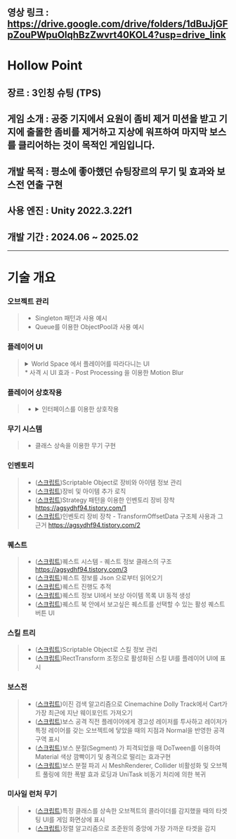 영상 링크 : https://drive.google.com/drive/folders/1dBuJjGFpZouPWpuOlqhBzZwvrt40KOL4?usp=drive_link
---
# Hollow Point
## 장르 : 3인칭 슈팅 (TPS)
## 게임 소개 : 공중 기지에서 요원이 좀비 제거 미션을 받고 기지에 출몰한 좀비를 제거하고 지상에 워프하여 마지막 보스를 클리어하는 것이 목적인 게임입니다.
## 개발 목적 : 평소에 좋아했던 슈팅장르의 무기 및 효과와 보스전 연출 구현
## 사용 엔진 : Unity 2022.3.22f1
## 개발 기간 : 2024.06 ~ 2025.02

---

# 기술 개요

### 오브젝트 관리
> * Singleton 패턴과 사용 예시
> * Queue를 이용한 ObjectPool과 사용 예시 

### 플레이어 UI
>  <details><summary>World Space 에서 플레이어를 따라다니는 UI</summary> <img src="https://github.com/user-attachments/assets/fd1665fb-ee92-4b11-af0c-28b40448ef55" width="500" height="287"/> </details>
> * 사격 시 UI 효과 - Post Processing 을 이용한 Motion Blur

### 플레이어 상호작용
> * <details><summary>인터페이스를 이용한 상호작용</summary> <img src="https://github.com/user-attachments/assets/533b5602-9bf3-49bd-a138-8635a0fc4c29" width="500" height="287"/> </details>


### 무기 시스템
> * 클래스 상속을 이용한 무기 구현

### 인벤토리
> * ([스크립트](https://github.com/agsydhf94/PROJECT_HA_2025/blob/master/Assets/Scripts/Inventory/EquipmentSO.cs#L9))Scriptable Object로 장비와 아이템 정보 관리
> * ([스크립트](https://github.com/agsydhf94/PROJECT_HA_2025/blob/master/Assets/Scripts/Inventory/InventoryManager.cs#L124))장비 및 아이템 추가 로직
> * ([스크립트](https://github.com/agsydhf94/PROJECT_HA_2025/blob/master/Assets/Scripts/Inventory/EquipmentStrategy_Manager.cs#L6))Strategy 패턴을 이용한 인벤토리 장비 장착 <https://agsydhf94.tistory.com/1>
> * ([스크립트]())인벤토리 장비 장착 - TransformOffsetData 구조체 사용과 그 근거 <https://agsydhf94.tistory.com/2>


### 퀘스트
> * ([스크립트](https://github.com/agsydhf94/PROJECT_HA_2025/blob/master/Assets/Scripts/Quest/QuestData.cs#L11))퀘스트 시스템 - 퀘스트 정보 클래스의 구조 <https://agsydhf94.tistory.com/3>
> * ([스크립트](https://github.com/agsydhf94/PROJECT_HA_2025/blob/master/Assets/Scripts/Quest/QuestData.cs#L80))퀘스트 정보를 Json 으로부터 읽어오기
> * ([스크립트](https://github.com/agsydhf94/PROJECT_HA_2025/blob/master/Assets/Scripts/Quest/QuestData.cs#L80))퀘스트 진행도 추적
> * ([스크립트](https://github.com/agsydhf94/PROJECT_HA_2025/blob/master/Assets/Scripts/Quest/QuestManager.cs#L561))퀘스트 정보 UI에서 보상 아이템 목록 UI 동적 생성
> * ([스크립트](https://github.com/agsydhf94/PROJECT_HA_2025/blob/master/Assets/Scripts/Quest/ActiveQuestButton.cs#L11))퀘스트 북 안에서 보고싶은 퀘스트를 선택할 수 있는 활성 퀘스트 버튼 UI

### 스킬 트리
> * ([스크립트](https://github.com/agsydhf94/PROJECT_HA_2025/blob/master/Assets/Scripts/PlayerHealth/SkillSO.cs#L11))Scriptable Object로 스킬 정보 관리
> * ([스크립트](https://github.com/agsydhf94/PROJECT_HA_2025/blob/master/Assets/Scripts/PlayerHealth/SkillManager.cs#L171))RectTransform 조정으로 활성화된 스킬 UI를 플레이어 UI에 표시

### 보스전
> * ([스크립트](https://github.com/agsydhf94/PROJECT_HA_2025/blob/master/Assets/Scripts/BossBattle/BossEnemy.cs#L163))이진 검색 알고리즘으로 Cinemachine Dolly Track에서 Cart가 가장 최근에 지난 웨이포인트 가져오기
> * ([스크립트](https://github.com/agsydhf94/PROJECT_HA_2025/blob/master/Assets/Scripts/BossBattle/BossEnemy.cs#L442))보스 공격 직전 플레이어에게 경고성 레이저를 투사하고 레이저가 특정 레이어를 갖는 오브젝트에 닿았을 때의 지점과 Normal을 반영한 공격 구역 표시
> * ([스크립트](https://github.com/agsydhf94/PROJECT_HA_2025/blob/master/Assets/Scripts/BossBattle/EnemySegment.cs#L67))보스 분절(Segment) 가 피격되었을 때 DoTween를 이용하여 Material 색상 깜빡이기 및 충격으로 떨리는 효과구현
> * ([스크립트](https://github.com/agsydhf94/PROJECT_HA_2025/blob/master/Assets/Scripts/BossBattle/BossEnemy.cs#L392))보스 분절 파괴 시 MeshRenderer, Collider 비활성화 및 오브젝트 풀링에 의한 폭발 효과 로딩과 UniTask 비동기 처리에 의한 복귀

### 미사일 런처 무기
> * ([스크립트]())특정 클래스를 상속한 오브젝트의 콜라이더를 감지했을 때의 타겟팅 UI를 게임 화면상에 표시
> * ([스크립트]())정렬 알고리즘으로 조준원의 중앙에 가장 가까운 타겟을 감지
